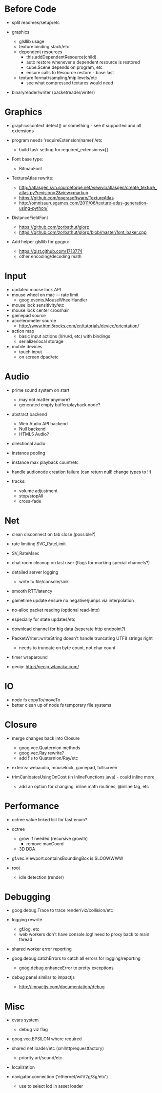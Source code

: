 Before Code
================================================================================

* split readmes/setup/etc

* graphics
    * glsllib usage
    * texture binding stack/etc
    * dependent resources
        * this.addDependentResource(child)
        * auto restore whenever a dependent resource is restored
        * cube.Scene depends on program, etc
        * ensure calls to Resource.restore - base last
    * texture format/sampling/mip levels/etc
        * see what compressed textures would need

* binaryreader/writer (packetreader/writer)

Graphics
================================================================================

* graphicscontext detect() or something - see if supported and all extensions

* program needs 'requireExtension(name)'/etc
    * build task setting for required_extensions=[]

* Font base type:
    * BitmapFont

* TextureAtlas rewrite:
    * http://atlasgen.svn.sourceforge.net/viewvc/atlasgen/create_texture_atlas.py?revision=2&view=markup
    * https://github.com/operasoftware/TextureAtlas
    * http://omnisaurusgames.com/2011/06/texture-atlas-generation-using-python/

* DistanceFieldFont
    * https://github.com/zorbathut/glorp
    * https://github.com/zorbathut/glorp/blob/master/font_baker.cpp

* Add helper glsllib for gpgpu:
    * https://gist.github.com/1713774
    * other encoding/decoding math

Input
================================================================================

* updated mouse lock API
* mouse wheel on mac -- rate limit
    * goog.events.MouseWheelHandler
* mouse lock sensitivity/etc
* mouse lock center crosshair
* gamepad source
* accelerometer source
    * http://www.html5rocks.com/en/tutorials/device/orientation/
* action map
    * basic input actions (l/r/u/d, etc) with bindings
    * serialize/local storage
* mobile devices
    * touch input
    * on screen dpad/etc

Audio
================================================================================

* prime sound system on start
    * may not matter anymore?
    * generated empty buffer/playback node?

* abstract backend
    * Web Audio API backend
    * Null backend
    * HTML5 Audio?
* directional audio
* instance pooling
* instance max playback count/etc
* handle audionode creation failure (can return null! change types to !!)
* tracks:
    * volume adjustment
    * stop/stopAll
    * cross-fade

Net
================================================================================

* clean disconnect on tab close (possible?)

* rate limiting SVC_RateLimit
* SV_RateMsec
* chat room cleanup on last user (flags for marking special channels?)

* detailed server logging
    * write to file/console/sink

* smooth RTT/latency
* gametime update ensure no negative/jumps via interpolation

* no-alloc packet reading (optional read-into)
* especially for state updates/etc

* download channel for big data (seperate http endpoint?)

* PacketWriter::writeString doesn't handle truncating UTF8 strings right
    * needs to truncate on byte count, not char count

* timer wraparound

* geoip: http://geoip.wtanaka.com/

IO
================================================================================

* node fs copyTo/moveTo
* better clean up of node fs temporary file systems

Closure
================================================================================

* merge changes back into Closure
    * goog.vec.Quaternion methods
    * goog.vec.Ray rewrite?
    * add !'s to Quaternion/Ray/etc

* externs: webaudio, mouselock, gamepad, fullscreen

* trimCanidatesUsingOnCost (in InlineFunctions.java) - could inline more
    * add an option for changing, inline math routines, @inline tag, etc

Performance
================================================================================

* octree value linked list for fast enum?
* octree
    * grow if needed (recursive growth)
        * remove maxCoord
    * 3D DDA
* gf.vec.Viewport.containsBoundingBox is SLOOWWWW

* root
    * idle detection (render)

Debugging
================================================================================

* goog.debug.Trace to trace render/viz/collision/etc
* logging rewrite
    * gf.log, etc
    * web workers don't have console.log! need to proxy back to main thread
* shared worker error reporting
* goog.debug.catchErrors to catch all errors for logging/reporting
    * goog.debug.enhanceError to pretty exceptions

* debug panel similar to impactjs
    * http://impactjs.com/documentation/debug

Misc
================================================================================

* cvars system
    * debug viz flag

* goog.vec.EPSILON where required

* shared net loader/etc (xmlhttprequestfactory)
    * priority art/sound/etc

* localization

* navigator.connection ('ethernet/wifi/2g/3g/etc')
    * use to select lod in asset loader
